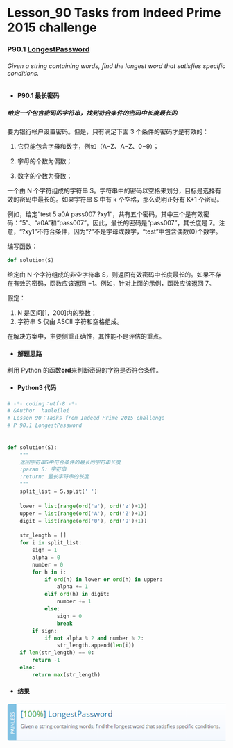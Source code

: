 # Lesson_90 Tasks from Indeed Prime 2015 challenge

### P90.1 [LongestPassword](https://app.codility.com/programmers/lessons/90-tasks_from_indeed_prime_2015_challenge/longest_password/)

###### Given a string containing words, find the longest word that satisfies specific conditions.

- #### P90.1 最长密码

##### 给定一个包含密码的字符串，找到符合条件的密码中长度最长的

要为银行帐户设置密码。但是，只有满足下面 3 个条件的密码才是有效的：

1. 它只能包含字母和数字，例如（A−Z、A−Z、0−9）；

2. 字母的个数为偶数；

3. 数字的个数为奇数；

一个由 N 个字符组成的字符串 S。字符串中的密码以空格来划分，目标是选择有效的密码中最长的。如果字符串 S 中有 k 个空格，那么说明正好有 K+1 个密码。

例如，给定“test 5 a0A pass007 ?xy1“，共有五个密码，其中三个是有效密码：“5”、“a0A”和“pass007”。因此，最长的密码是“pass007”，其长度是 7。注意，“?xy1”不符合条件，因为“?”不是字母或数字，“test”中包含偶数(0)个数字。

编写函数：

```python
def solution(S)
```

给定由 N 个字符组成的非空字符串 S，则返回有效密码中长度最长的。如果不存在有效的密码，函数应该返回 −1。例如，针对上面的示例，函数应该返回 7。

假定：

1. N 是区间[1，200]内的整数；
2. 字符串 S 仅由 ASCII 字符和空格组成。

在解决方案中，主要侧重正确性，其性能不是评估的重点。

- #### 解题思路

利用 Python 的函数**ord**来判断密码的字符是否符合条件。

- #### Python3 代码

```python
# -*- coding：utf-8 -*-
# &Author  hanleilei
# Lesson 90：Tasks from Indeed Prime 2015 challenge
# P 90.1 LongestPassword


def solution(S):
    """
    返回字符串S中符合条件的最长的字符串长度
    :param S: 字符串
    :return: 最长字符串的长度
    """
    split_list = S.split(' ')

    lower = list(range(ord('a'), ord('z')+1))
    upper = list(range(ord('A'), ord('Z')+1))
    digit = list(range(ord('0'), ord('9')+1))

    str_length = []
    for i in split_list:
        sign = 1
        alpha = 0
        number = 0
        for h in i:
            if ord(h) in lower or ord(h) in upper:
                alpha += 1
            elif ord(h) in digit:
                number += 1
            else:
                sign = 0
                break
        if sign:
            if not alpha % 2 and number % 2:
                str_length.append(len(i))
    if len(str_length) == 0:
        return -1
    else:
        return max(str_length)
```

- #### 结果

![image](https://github.com/hanleilei/codility_lession/blob/master/L90_Tasks%20from%20Indeed%20Prime%202015%20challenge/90.1.png)
